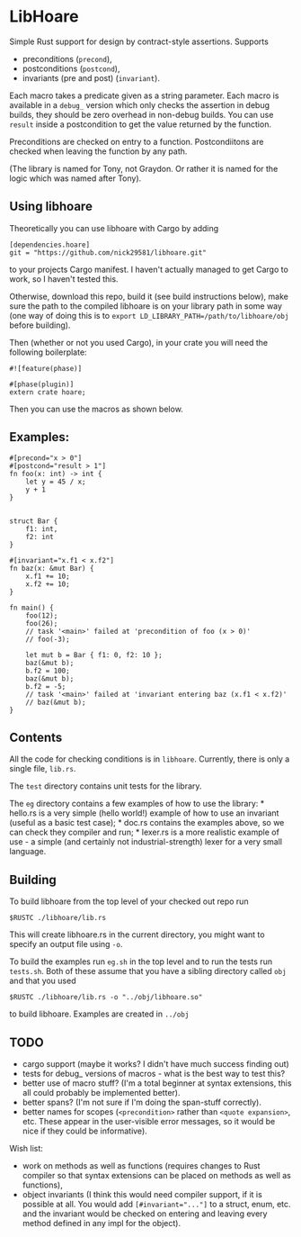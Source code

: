# LibHoare

Simple Rust support for design by contract-style assertions. Supports
* preconditions (`precond`),
* postconditions (`postcond`),
* invariants (pre and post)  (`invariant`).

Each macro takes a predicate given as a string parameter. Each macro is
available in a `debug_` version which only checks the assertion in debug builds,
they should be zero overhead in non-debug builds. You can use `result` inside a
postcondition to get the value returned by the function.

Preconditions are checked on entry to a function. Postcondiitons are checked when
leaving the function by any path.

(The library is named for Tony, not Graydon. Or rather it is named for the logic
which was named after Tony).


## Using libhoare

Theoretically you can use libhoare with Cargo by adding 

```
[dependencies.hoare]
git = "https://github.com/nick29581/libhoare.git"
```

to your projects Cargo manifest. I haven't actually managed to get Cargo to work,
so I haven't tested this.

Otherwise, download this repo, build it (see build instructions below), make
sure the path to the compiled libhoare is on your library path in some way (one
way of doing this is to `export LD_LIBRARY_PATH=/path/to/libhoare/obj` before
building).

Then (whether or not you used Cargo), in your crate you will need the following
boilerplate:

```
#![feature(phase)]

#[phase(plugin)]
extern crate hoare;
```

Then you can use the macros as shown below.


## Examples:

```
#[precond="x > 0"]
#[postcond="result > 1"]
fn foo(x: int) -> int {
    let y = 45 / x;
    y + 1
}


struct Bar {
    f1: int,
    f2: int
}

#[invariant="x.f1 < x.f2"]
fn baz(x: &mut Bar) {
    x.f1 += 10;
    x.f2 += 10;
}

fn main() {
    foo(12);
    foo(26);
    // task '<main>' failed at 'precondition of foo (x > 0)'
    // foo(-3);

    let mut b = Bar { f1: 0, f2: 10 };
    baz(&mut b);
    b.f2 = 100;
    baz(&mut b);
    b.f2 = -5;
    // task '<main>' failed at 'invariant entering baz (x.f1 < x.f2)'
    // baz(&mut b);
}
```

## Contents

All the code for checking conditions is in `libhoare`. Currently, there is only
a single file, `lib.rs`.

The `test` directory contains unit tests for the library.

The `eg` directory contains a few examples of how to use the library:
    * hello.rs is a very simple (hello world!) example of how to use an invariant
(useful as a basic test case);
    * doc.rs contains the examples above, so we can check they compiler and run;
    * lexer.rs is a more realistic example of use - a simple (and certainly not
industrial-strength) lexer for a very small language.


## Building

To build libhoare from the top level of your checked out repo run

```
$RUSTC ./libhoare/lib.rs
```

This will create libhoare.rs in the current directory, you might want to specify
an output file using `-o`.

To build the examples run `eg.sh` in the top level and to run the tests run `tests.sh`.
Both of these assume that you have a sibling directory called `obj` and that you
used

```
$RUSTC ./libhoare/lib.rs -o "../obj/libhoare.so"
```

to build libhoare. Examples are created in `../obj`


## TODO

* cargo support (maybe it works? I didn't have much success finding out)
* tests for debug_ versions of macros - what is the best way to test this?
* better use of macro stuff? (I'm a total beginner at syntax extensions, this all
could probably be implemented better).
* better spans? (I'm not sure if I'm doing the span-stuff correctly).
* better names for scopes (`<precondition>` rather than `<quote expansion>`, etc.
These appear in the user-visible error messages, so it would be nice if they could
be informative).

Wish list:

* work on methods as well as functions (requires changes to Rust compiler so that
 syntax extensions can be placed on methods as well as functions),
* object invariants (I think this would need compiler support, if it is possible
at all. You would add `[#invariant="..."]` to a struct, enum, etc. and the
invariant would be checked on entering and leaving every method defined in any
impl for the object).
